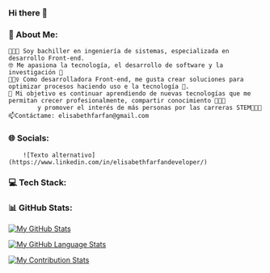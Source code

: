 ### Hi there 👋

### 💫 About Me:
    👩🏻‍💻 Soy bachiller en ingeniería de sistemas, especializada en desarrollo Front-end.
    🤓 Me apasiona la tecnología, el desarrollo de software y la investigación 🦾
    💁🏻‍♀️ Como desarrolladora Front-end, me gusta crear soluciones para optimizar procesos haciendo uso e la tecnología 📲.
    💛 Mi objetivo es continuar aprendiendo de nuevas tecnologías que me permitan crecer profesionalmente, compartir conocimiento 👩🏻‍🏫 
            y promover el interés de más personas por las carreras STEM👩🏻‍💻
    📫Contáctame: elisabethfarfan@gmail.com

### 🌐 Socials:
        ![Texto alternativo](https://www.linkedin.com/in/elisabethfarfandeveloper/)
### 💻 Tech Stack:

### 📊 GitHub Stats:

[![My GitHub Stats](https://github-readme-stats.vercel.app/api/?username=YOUR_USERNAME&count_private=true&theme=react&showicons=true)]()

[![My GitHub Language Stats](https://github-readme-stats.vercel.app/api/top-langs/?username=YOUR_USERNAME&langs_count=5&theme=react)]()

[![My Contribution Stats](https://github-contribution-stats.vercel.app/api/?username=YOUR_USERNAME)](https://github.com/YOUR_USERNAME/github-contribution-stats/)
<!--
**elisabethfarfan/elisabethfarfan** is a ✨ _special_ ✨ repository because its `README.md` (this file) appears on your GitHub profile.

Here are some ideas to get you started:

- 🔭 I’m currently working on ...
- 🌱 I’m currently learning ...
- 👯 I’m looking to collaborate on ...
- 🤔 I’m looking for help with ...
- 💬 Ask me about ...
- 📫 How to reach me: ...
- 😄 Pronouns: ...
- ⚡ Fun fact: ...
-->
